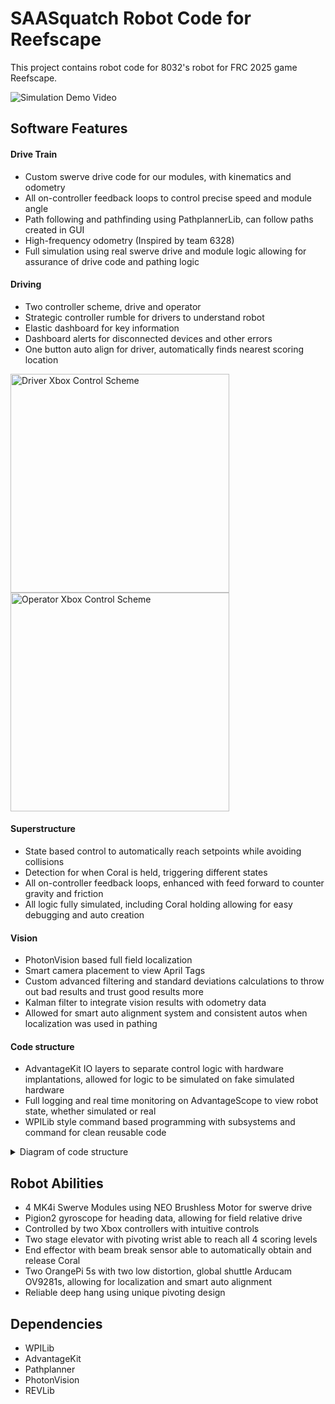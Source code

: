 # SAASquatch Robot Code for Reefscape

This project contains robot code for 8032's robot for FRC 2025 game Reefscape.

![Simulation Demo Video](https://github.com/user-attachments/assets/82d81fd8-b114-4d88-bd92-67431d91ece3)

## Software Features

#### Drive Train
* Custom swerve drive code for our modules, with kinematics and odometry
* All on-controller feedback loops to control precise speed and module angle
* Path following and pathfinding using PathplannerLib, can follow paths created in GUI
* High-frequency odometry (Inspired by team 6328)
* Full simulation using real swerve drive and module logic allowing for assurance of drive code and pathing logic

<!-- Simulated drive train, pathfollowing AND back and forth swerve bot -->

#### Driving
* Two controller scheme, drive and operator
* Strategic controller rumble for drivers to understand robot
* Elastic dashboard for key information
* Dashboard alerts for disconnected devices and other errors
* One button auto align for driver, automatically finds nearest scoring location
<!-- real robot scoring AND sim auto alignment  -->

<img width="350" alt="Driver Xbox Control Scheme" src="https://github.com/user-attachments/assets/80fe2d9a-7706-4655-ab8e-83e323117ebf" />
<img width="350" alt="Operator Xbox Control Scheme" src="https://github.com/user-attachments/assets/bddfd905-e608-4e04-a1af-e1560d8cafb6" />


#### Superstructure
* State based control to automatically reach setpoints while avoiding collisions
* Detection for when Coral is held, triggering different states
* All on-controller feedback loops, enhanced with feed forward to counter gravity and friction
* All logic fully simulated, including Coral holding allowing for easy debugging and auto creation
<!-- Real robot scoring on practice field AND simulated view of robot with operator control -->

#### Vision
* PhotonVision based full field localization
* Smart camera placement to view  April Tags
* Custom advanced filtering and standard deviations calculations to throw out bad results and trust good results more
* Kalman filter to integrate vision results with odometry data
* Allowed for smart auto alignment system and consistent autos when localization was used in pathing
<!-- Simulated vision AND real vision video AND vision setup diagram -->

#### Code structure
* AdvantageKit IO layers to separate control logic with hardware implantations, allowed for logic to be simulated on fake simulated hardware
* Full logging and real time monitoring on AdvantageScope to view robot state, whether simulated or real
* WPILib style command based programming with subsystems and command for clean reusable code

<details>
<summary>Diagram of code structure</summary>
  
Subsystem design with AKit IO layers.
![IO Layer Diagram](https://github.com/user-attachments/assets/2ff990a1-d31f-4188-9fbc-afdf1ed5c5f0)

Overall command based design.
![Command Based Diagram](https://github.com/user-attachments/assets/36cf5fe0-066d-4685-ba1a-818f49612820)

</details>


## Robot Abilities
* 4 MK4i Swerve Modules using NEO Brushless Motor for swerve drive
* Pigion2 gyroscope for heading data, allowing for field relative drive
* Controlled by two Xbox controllers with intuitive controls
* Two stage elevator with pivoting wrist able to reach all 4 scoring levels
* End effector with beam break sensor able to automatically obtain and release Coral
* Two OrangePi 5s with two low distortion, global shuttle Arducam OV9281s, allowing for localization and smart auto alignment
* Reliable deep hang using unique pivoting design

## Dependencies
* WPILib
* AdvantageKit
* Pathplanner
* PhotonVision
* REVLib
